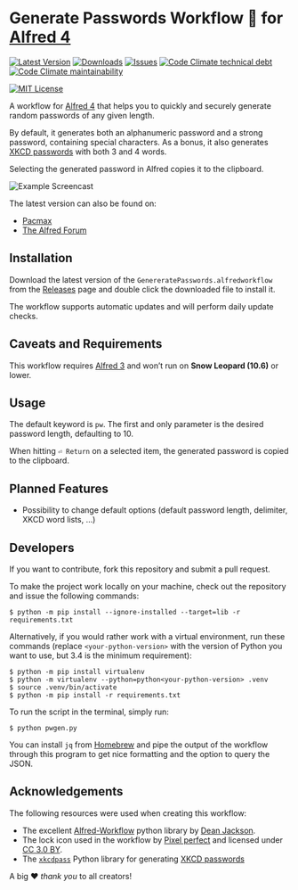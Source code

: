 # Generate Passwords Workflow 🔐 for [Alfred 4](http://www.alfredapp.com)

[![Latest Version](https://img.shields.io/github/tag/otherguy/alfred-passwords-workflow.svg?style=flat-square&label=release)](https://github.com/otherguy/alfred-passwords-workflow/tags)
[![Downloads](https://img.shields.io/github/downloads/otherguy/alfred-passwords-workflow/total.svg?style=flat-square)](https://github.com/otherguy/alfred-passwords-workflow/releases)
[![Issues](https://img.shields.io/github/issues/otherguy/alfred-passwords-workflow.svg?style=flat-square)](https://github.com/otherguy/alfred-passwords-workflow/issues)
[![Code Climate technical debt](https://img.shields.io/codeclimate/tech-debt/otherguy/alfred-passwords-workflow?style=flat-square)](https://codeclimate.com/github/otherguy/alfred-passwords-workflow)
[![Code Climate maintainability](https://img.shields.io/codeclimate/maintainability/otherguy/alfred-passwords-workflow?style=flat-square)](https://codeclimate.com/github/otherguy/alfred-passwords-workflow)

[![MIT License](https://img.shields.io/badge/license-MIT-blue.svg?style=flat-square)](LICENSE.md)

A workflow for [Alfred 4](http://www.alfredapp.com) that helps you to quickly and securely generate random passwords of any given length.

By default, it generates both an alphanumeric password and a strong password, containing special characters. As a bonus, it also generates [XKCD passwords](https://xkcd.com/936/) with both 3 and 4 words.

Selecting the generated password in Alfred copies it to the clipboard.

![Example Screencast](resources/screencast-1.gif)

The latest version can also be found on:

* [Pacmax](https://pacmax.org/pac/otherguy-alfred-passwords-workflow/)
* [The Alfred Forum](https://www.alfredforum.com/topic/11717-generate-passwords-workflow/)

## Installation

Download the latest version of the `GenereratePasswords.alfredworkflow` from the [Releases](https://github.com/otherguy/alfred-passwords-workflow/releases) page and double click the downloaded file to install it.

The workflow supports automatic updates and will perform daily update checks.

## Caveats and Requirements

This workflow requires [Alfred 3](https://www.alfredapp.com) and won’t run on **Snow Leopard (10.6)** or lower.

## Usage

The default keyword is `pw`. The first and only parameter is the desired password length, defaulting to 10.

When hitting `⏎ Return` on a selected item, the generated password is copied to the clipboard.

## Planned Features

* Possibility to change default options (default password length, delimiter, XKCD word lists, ...)

## Developers

If you want to contribute, fork this repository and submit a pull request.

To make the project work locally on your machine, check out the repository and issue the following commands:

    $ python -m pip install --ignore-installed --target=lib -r requirements.txt

Alternatively, if you would rather work with a virtual environment, run these commands (replace `<your-python-version>`
with the version of Python you want to use, but 3.4 is the minimum requirement):

    $ python -m pip install virtualenv
    $ python -m virtualenv --python=python<your-python-version> .venv
    $ source .venv/bin/activate
    $ python -m pip install -r requirements.txt

To run the script in the terminal, simply run:

    $ python pwgen.py

You can install `jq` from [Homebrew](https://brew.sh) and pipe the output of the workflow through this program to get nice formatting and the option to query the JSON.

## Acknowledgements

The following resources were used when creating this workflow:

* The excellent [Alfred-Workflow](https://github.com/deanishe/alfred-workflow) python library by [Dean Jackson](https://github.com/deanishe).
* The lock icon used in the workflow by [Pixel perfect](https://www.flaticon.com/authors/pixel-perfect) and licensed under [CC 3.0 BY](http://creativecommons.org/licenses/by/3.0/).
* The [`xkcdpass`](https://pypi.org/project/xkcdpass/) Python library for generating [XKCD passwords](https://xkcd.com/936/)

A big ♥️ _thank you_ to all creators!
